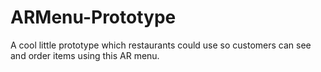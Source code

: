 # ARMenu-Prototype
A cool little prototype which restaurants could use so customers can see and order items using this AR menu.
